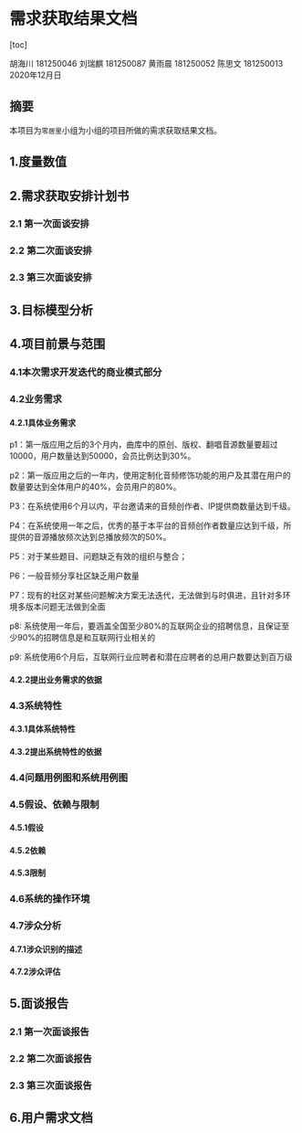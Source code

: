 # 需求获取结果文档

[toc]

胡海川 181250046
刘瑞麒 181250087
黄雨晨 181250052
陈思文 181250013
2020年12月日



## 摘要

本项目为`零居里`小组为小组的项目所做的需求获取结果文档。



## 1.度量数值



## 2.需求获取安排计划书



### 2.1 第一次面谈安排



### 2.2 第二次面谈安排



### 2.3 第三次面谈安排



## 3.目标模型分析



## 4.项目前景与范围

### 4.1本次需求开发迭代的商业模式部分

### 4.2业务需求

#### 4.2.1具体业务需求
p1：第一版应用之后的3个月内，曲库中的原创、版权、翻唱音源数量要超过10000，用户数量达到50000，会员比例达到30%。

p2：第一版应用之后的一年内，使用定制化音频修饰功能的用户及其潜在用户的数量要达到全体用户的40%，会员用户的80%。

P3：在系统使用6个月以内，平台邀请来的音频创作者、IP提供商数量达到千级。

P4：在系统使用一年之后，优秀的基于本平台的音频创作者数量应达到千级，所提供的音源播放频次达到总播放频次的50%。

P5：对于某些题目、问题缺乏有效的组织与整合；

P6：一般音频分享社区缺乏用户数量

P7：现有的社区对某些问题解决方案无法迭代，无法做到与时俱进，且针对多环境多版本问题无法做到全面

p8: 系统使用一年后，要涵盖全国至少80%的互联网企业的招聘信息，且保证至少90%的招聘信息是和互联网行业相关的

p9: 系统使用6个月后，互联网行业应聘者和潜在应聘者的总用户数要达到百万级

#### 4.2.2提出业务需求的依据

### 4.3系统特性

#### 4.3.1具体系统特性

#### 4.3.2提出系统特性的依据

### 4.4问题用例图和系统用例图

### 4.5假设、依赖与限制

#### 4.5.1假设

#### 4.5.2依赖

#### 4.5.3限制

### 4.6系统的操作环境

### 4.7涉众分析

#### 4.7.1涉众识别的描述

#### 4.7.2涉众评估


## 5.面谈报告

### 2.1 第一次面谈报告



### 2.2 第二次面谈报告



### 2.3 第三次面谈报告



## 6.用户需求文档



